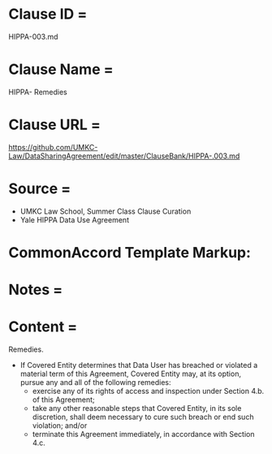 # Clause ID = 
HIPPA-003.md

# Clause Name = 
HIPPA- Remedies 
# Clause URL = 
https://github.com/UMKC-Law/DataSharingAgreement/edit/master/ClauseBank/HIPPA-.003.md
# Source = 
* UMKC Law School, Summer Class Clause Curation
* Yale HIPPA Data Use Agreement

# CommonAccord Template Markup:   

# Notes = 

# Content = 
Remedies. 
* If Covered Entity determines that Data User has breached or violated a material term of this Agreement, Covered Entity may, at its option, pursue any and all of the following remedies:
  * exercise any of its rights of access and inspection under Section 4.b. of this Agreement; 
  *	take any other reasonable steps that Covered Entity, in its sole discretion, shall deem necessary to cure such breach or end such violation; and/or 
  *	terminate this Agreement immediately, in accordance with Section 4.c. 
